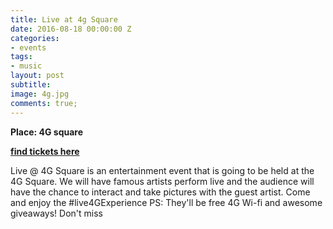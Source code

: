 ```yaml
---
title: Live at 4g Square
date: 2016-08-18 00:00:00 Z
categories:
- events
tags:
- music
layout: post
subtitle: 
image: 4g.jpg
comments: true;
---
```


<strong>Place: 4G square</strong>

<strong><a href="https://www.eventbrite.com/e/live-4g-square-tickets-27105816226">find tickets here  </a></strong>

Live @ 4G Square is an entertainment event that is going to be held at the 4G Square. We will have famous artists perform live and the audience will have the chance to interact and take pictures with the guest artist.
Come and enjoy the #live4GExperience
PS: They'll be free 4G Wi-fi and awesome giveaways! Don't miss
